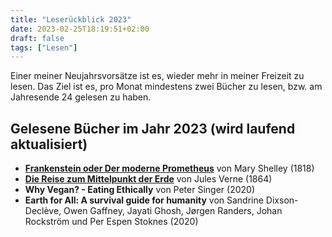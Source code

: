 ```yaml
---
title: "Leserückblick 2023"
date: 2023-02-25T18:19:51+02:00
draft: false
tags: ["Lesen"]
---
```


Einer meiner Neujahrsvorsätze ist es, wieder mehr in meiner Freizeit zu lesen. Das Ziel ist es, pro Monat mindestens zwei Bücher zu lesen, bzw. am Jahresende 24 gelesen zu haben.

## Gelesene Bücher im Jahr 2023 (wird laufend aktualisiert)

- **[Frankenstein oder Der moderne Prometheus](http://onlinebooks.library.upenn.edu/webbin/gutbook/lookup?num=84)** von Mary Shelley (1818)
- **[Die Reise zum Mittelpunkt der Erde](http://www.zeno.org/Literatur/M/Verne,+Jules/Romane/Reise+nach+dem+Mittelpunkt+der+Erde)** von Jules Verne (1864)
- **Why Vegan? - Eating Ethically** von Peter Singer (2020)
- **Earth for All: A survival guide for humanity** von Sandrine Dixson-Declève, Owen Gaffney, Jayati Ghosh, Jørgen Randers, Johan Rockström und Per Espen Stoknes (2020)